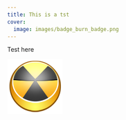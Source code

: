 ```yaml
---
title: This is a tst
cover:
  image: images/badge_burn_badge.png
---
```

Test here

![](images/badge_burn_badge.png)
